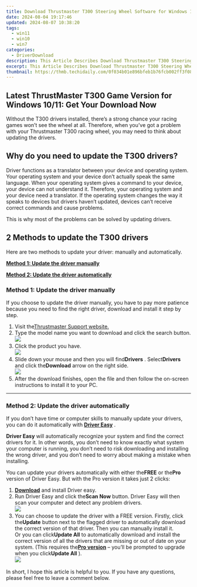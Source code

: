 ```yaml
---
title: Download Thrustmaster T300 Steering Wheel Software for Windows 10/11
date: 2024-08-04 19:17:46
updated: 2024-08-07 10:38:20
tags:
  - win11
  - win10
  - win7
categories:
  - DriverDownload
description: This Article Describes Download Thrustmaster T300 Steering Wheel Software for Windows 10/11
excerpt: This Article Describes Download Thrustmaster T300 Steering Wheel Software for Windows 10/11
thumbnail: https://thmb.techidaily.com/0f034b01e896bfeb1b76fcb002ff3f08bf8065e806075d9660abdc53bcbc29eb.jpg
---
```


## Latest ThrustMaster T300 Game Version for Windows 10/11: Get Your Download Now

Without the T300 drivers installed, there’s a strong chance your racing games won’t see the wheel at all. Therefore, when you’ve got a problem with your Thrustmaster T300 racing wheel, you may need to think about updating the drivers.

## Why do you need to update the T300 drivers?

 Driver functions as a translator between your device and operating system. Your operating system and your device don’t actually speak the same language. When your operating system gives a command to your device, your device can not understand it. Therefore, your operating system and your device need a translator. If the operating system changes the way it speaks to devices but drivers haven’t updated, devices can’t receive correct commands and cause problems.

This is why most of the problems can be solved by updating drivers.

## 2 Methods to update the T300 drivers

Here are two methods to update your driver: manually and automatically.

**[Method 1: Update the driver manually](https://tools.techidaily.com/drivereasy/download/)**

**[Method 2: Update the driver automatically](https://tools.techidaily.com/drivereasy/download/)**

### Method 1: Update the driver manually

 If you choose to update the driver manually, you have to pay more patience because you need to find the right driver, download and install it step by step.

1. Visit the[Thrustmaster Support website.](http://support.thrustmaster.com/en/)
2. Type the model name you want to download and click the search button.  
![](https://images.drivereasy.com/wp-content/uploads/2022/04/2022-04-15_14-19-44-2.jpg)
3. Click the product you have.  
![](https://images.drivereasy.com/wp-content/uploads/2022/04/2022-04-15_14-34-30-2.jpg)
4. Slide down your mouse and then you will find**Drivers** . Select**Drivers** and click the**Download** arrow on the right side.  
![](https://images.drivereasy.com/wp-content/uploads/2022/04/2022-04-19_12-37-44-1.jpg)
5. After the download finishes, open the file and then follow the on-screen instructions to install it to your PC.

---

### Method 2: Update the driver automatically

 If you don’t have time or computer skills to manually update your drivers, you can do it automatically with **[Driver Easy](https://tools.techidaily.com/drivereasy/download/)**  .

**Driver Easy** will automatically recognize your system and find the correct drivers for it. In other words, you don’t need to know exactly what system your computer is running, you don’t need to risk downloading and installing the wrong driver, and you don’t need to worry about making a mistake when installing.

 You can update your drivers automatically with either the**FREE** or the**Pro** version of Driver Easy. But with the Pro version it takes just 2 clicks:

1. **[Download](https://tools.techidaily.com/drivereasy/download/)**  and install Driver easy.
2. Run Driver Easy and click the**Scan Now** button. Driver Easy will then scan your computer and detect any problem drivers.  
![](https://images.drivereasy.com/wp-content/uploads/2022/04/2022-04-15_15-08-24-1.jpg)
3. You can choose to update the driver with a FREE version. Firstly, click the**Update** button next to the flagged driver to automatically download the correct version of that driver. Then you can manually install it.  
 Or you can click**Update All** to automatically download and install the correct version of all the drivers that are missing or out of date on your system. (This requires the[**Pro version**](https://tools.techidaily.com/drivereasy/download/) – you’ll be prompted to upgrade when you click**Update All** ).  
![](https://images.drivereasy.com/wp-content/uploads/2022/04/2022-04-15_15-28-35.jpg)

 In short, I hope this article is helpful to you. If you have any questions, please feel free to leave a comment below.

<ins class="adsbygoogle"
     style="display:block"
     data-ad-format="autorelaxed"
     data-ad-client="ca-pub-7571918770474297"
     data-ad-slot="1223367746"></ins>



<ins class="adsbygoogle"
     style="display:block"
     data-ad-client="ca-pub-7571918770474297"
     data-ad-slot="8358498916"
     data-ad-format="auto"
     data-full-width-responsive="true"></ins>
